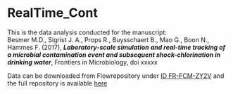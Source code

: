 # RealTime_Cont
This is the data analysis conducted for the manuscript:  
Besmer M.D., Sigrist J. A., Props R., Buysschaert B., Mao G., Boon N., Hammes F. (2017), ***Laboratory-scale simulation and real-time tracking of a microbial contamination event and subsequent shock-chlorination in drinking water***, Frontiers in Microbiology, doi xxxxx

Data can be downloaded from Flowrepository under [ID FR-FCM-ZY2V](https://flowrepository.org/experiments/1119) and the full repository is available [here](https://github.com/rprops/RealTime_Cont)
